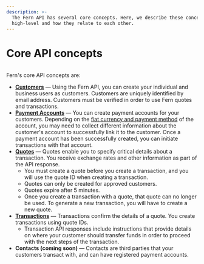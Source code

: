 ```yaml
---
description: >-
  The Fern API has several core concepts. Here, we describe these concepts at a
  high-level and how they relate to each other.
---
```


# Core API concepts

<figure><img src="../.gitbook/assets/Screenshot 2025-04-23 at 10.52.31 AM.png" alt=""><figcaption></figcaption></figure>

Fern's core API concepts are:

* [**Customers**](../api-reference/customers.md) — Using the Fern API, you can create your individual and business users as customers. Customers are uniquely identified by email address. Customers must be verified in order to use Fern quotes and transactions.
* [**Payment Accounts**](../api-reference/payment-accounts.md) — You can create payment accounts for your customers. Depending on the [fiat currency and payment method](../fiat-currency-support.md) of the account, you may need to collect different information about the customer's account to successfully link it to the customer. Once a payment account has been successfully created, you can initiate transactions with that account.&#x20;
* [**Quotes**](../api-reference/quotes.md) — Quotes enable you to specify critical details about a transaction. You receive exchange rates and other information as part of the API response.&#x20;
  * You must create a quote before you create a transaction, and you will use the quote ID when creating a transaction.
  * Quotes can only be created for approved customers.
  * Quotes expire after 5 minutes.
  * Once you create a transaction with a quote, that quote can no longer be used. To generate a new transaction, you will have to create a new quote.
* [**Transactions**](../api-reference/transactions/) — Transactions confirm the details of a quote. You create transactions using quote IDs.
  * Transaction API responses include instructions that provide details on where your customer should transfer funds in order to proceed with the next steps of the transaction.
* **Contacts (coming soon)** — Contacts are third parties that your customers transact with, and can have registered payment accounts.
